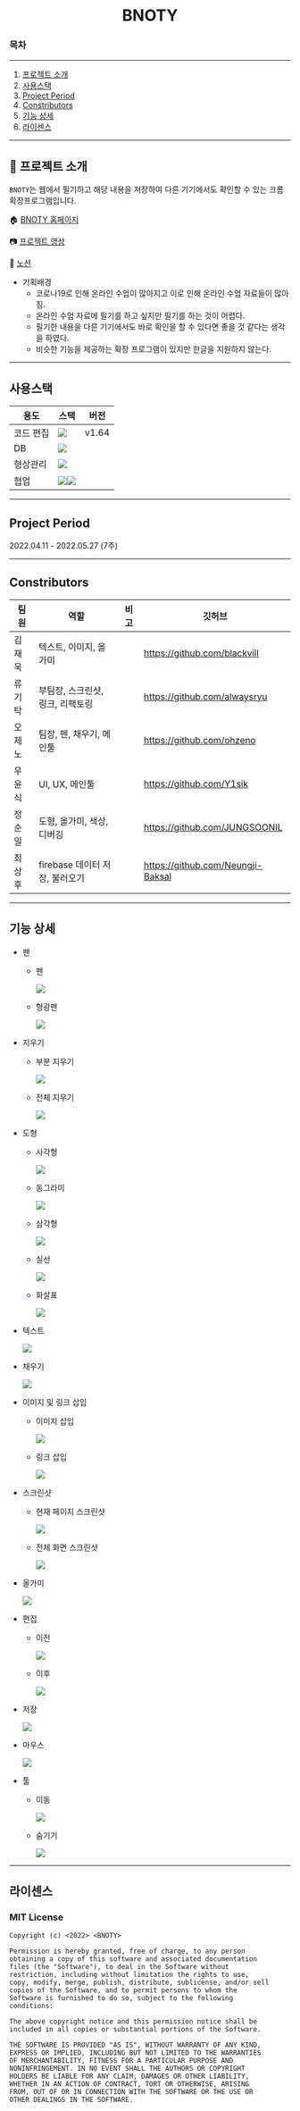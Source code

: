 <h1 align="center">BNOTY</h1>

### 목차

---

1. [프로젝트 소개](#-프로젝트-소개)
2. [사용스택](#사용스택)
3. [Project Period](#project-period)
4. [Constributors](#constributors)
5. [기능 상세](#기능-상세)
6. [라이센스](#라이센스)

---

## 📖 프로젝트 소개

`BNOTY`는 웹에서 필기하고 해당 내용을 저장하여 다른 기기에서도 확인할 수 있는 크롬 확장프로그램입니다.

🏠 [BNOTY 홈페이지](https://bnoty.github.io/BNOTY-HomePage/index.html)

📷 [프로젝트 영상](#)

📜 [노션](https://chief-burglar-5af.notion.site/B-Noty-c431c6720f164b6392034d44b9c1e958)

-   기획배경
    -   코로나19로 인해 온라인 수업이 많아지고 이로 인해 온라인 수업 자료들이 많아짐.
    -   온라인 수업 자료에 필기를 하고 싶지만 필기를 하는 것이 어렵다.
    -   필기한 내용을 다른 기기에서도 바로 확인을 할 수 있다면 좋을 것 같다는 생각을 하였다.
    -   비슷한 기능을 제공하는 확장 프로그램이 있지만 한글을 지원하지 않는다.

---

## 사용스택

| 용도      | 스택                                                                                                                                                                                                           | 버전  |
| --------- | -------------------------------------------------------------------------------------------------------------------------------------------------------------------------------------------------------------- | ----- |
| 코드 편집 | <img src="https://img.shields.io/badge/Visual Studio Code-007ACC?style=plastic&logo=Visual Studio Code&logoColor=white">                                                                                       | v1.64 |
| DB        | <img src="https://img.shields.io/badge/Firebase-FFCA28?style=plastic&logo=MySQL&logoColor=white">                                                                                                              |       |
| 형상관리  | <img src="https://img.shields.io/badge/git-F05032?style=plastic&logo=git&logoColor=white">                                                                                                                     |       |
| 협업      | <img src="https://img.shields.io/badge/Jira Software-0052CC?style=plastic&logo=Jira Software&logoColor=white"><img src="https://img.shields.io/badge/Notion-000000?style=plastic&logo=Notion&logoColor=white"> |       |

---

## Project Period

2022.04.11 - 2022.05.27 (7주)

---

## Constributors

| 팀원   | 역할                             | 비고 | 깃허브                            |
| ------ | -------------------------------- | ---- | --------------------------------- |
| 김재욱 | 텍스트, 이미지, 올가미           |      | https://github.com/blackvill      |
| 류기탁 | 부팀장, 스크린샷, 링크, 리팩토링 |      | https://github.com/alwaysryu      |
| 오제노 | 팀장, 펜, 채우기, 메인툴         |      | https://github.com/ohzeno         |
| 우윤식 | UI, UX, 메인툴                   |      | https://github.com/Y1sik          |
| 정순일 | 도형, 올가미, 색상, 디버깅       |      | https://github.com/JUNGSOONIL     |
| 최상후 | firebase 데이터 저장, 불러오기   |      | https://github.com/Neungji-Baksal |

---

## 기능 상세

-   펜

    -   펜

        <img src="exec/img/pencil.gif">

    -   형광펜

        <img src="exec/img/highliter.gif">

-   지우기

    -   부분 지우기

        <img src="exec/img/erase.gif">

    -   전체 지우기

        <img src="exec/img/eraseall.gif">

-   도형

    -   사각형

        <img src="exec/img/rectangle.gif">

    -   동그라미

        <img src="exec/img/circle.gif">

    -   삼각형

        <img src="exec/img/triangle.gif">

    -   실선

        <img src="exec/img/line.gif">

    -   화살표

        <img src="exec/img/arrow.gif">

-   텍스트

    <img src="exec/img/text.gif">

-   채우기

    <img src="exec/img/fill.gif">

-   이미지 및 링크 삽입

    -   이미지 삽입

        <img src="exec/img/image.gif">

    -   링크 삽입

        <img src="exec/img/link.gif">

-   스크린샷

    -   현재 페이지 스크린샷

        <img src="exec/img/screenshot.gif">

    -   전체 화면 스크린샷

        <img src="exec/img/scrollscreenshot.gif">

-   올가미

    <img src="exec/img/lasso.gif">

-   편집

    -   이전

        <img src="exec/img/backward.gif">

    -   이후

        <img src="exec/img/forward.gif">

-   저장

    <img src="exec/img/save.gif">

-   마우스

    <img src="exec/img/cursor.gif">

-   툴

    -   이동

        <img src="exec/img/move.gif">

    -   숨기기

        <img src="exec/img/hide.gif">

---

## 라이센스

### MIT License

```
Copyright (c) <2022> <BNOTY>

Permission is hereby granted, free of charge, to any person
obtaining a copy of this software and associated documentation
files (the "Software"), to deal in the Software without
restriction, including without limitation the rights to use,
copy, modify, merge, publish, distribute, sublicense, and/or sell
copies of the Software, and to permit persons to whom the
Software is furnished to do so, subject to the following
conditions:

The above copyright notice and this permission notice shall be
included in all copies or substantial portions of the Software.

THE SOFTWARE IS PROVIDED "AS IS", WITHOUT WARRANTY OF ANY KIND,
EXPRESS OR IMPLIED, INCLUDING BUT NOT LIMITED TO THE WARRANTIES
OF MERCHANTABILITY, FITNESS FOR A PARTICULAR PURPOSE AND
NONINFRINGEMENT. IN NO EVENT SHALL THE AUTHORS OR COPYRIGHT
HOLDERS BE LIABLE FOR ANY CLAIM, DAMAGES OR OTHER LIABILITY,
WHETHER IN AN ACTION OF CONTRACT, TORT OR OTHERWISE, ARISING
FROM, OUT OF OR IN CONNECTION WITH THE SOFTWARE OR THE USE OR
OTHER DEALINGS IN THE SOFTWARE.
```
